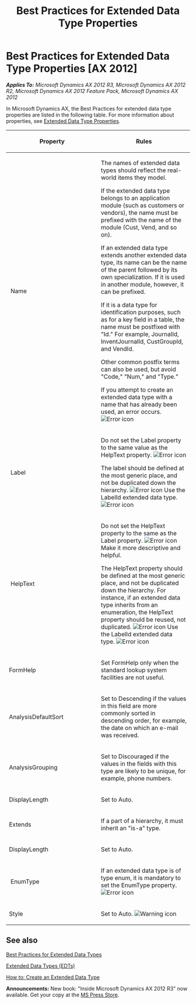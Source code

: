 ﻿---
title: Best Practices for Extended Data Type Properties
TOCTitle: Extended Data Type Properties
ms:assetid: 28504b1b-40fe-4772-8227-30c893b680aa
ms:mtpsurl: https://msdn.microsoft.com/en-us/library/Aa621435(v=AX.60)
ms:contentKeyID: 35241721
ms.date: 05/18/2015
mtps_version: v=AX.60
---

# Best Practices for Extended Data Type Properties [AX 2012]


_**Applies To:** Microsoft Dynamics AX 2012 R3, Microsoft Dynamics AX 2012 R2, Microsoft Dynamics AX 2012 Feature Pack, Microsoft Dynamics AX 2012_

In Microsoft Dynamics AX, the Best Practices for extended data type properties are listed in the following table. For more information about properties, see [Extended Data Type Properties](https://msdn.microsoft.com/en-us/library/aa575242\(v=ax.60\)).

<table>
<colgroup>
<col style="width: 50%" />
<col style="width: 50%" />
</colgroup>
<thead>
<tr class="header">
<th><p>Property</p></th>
<th><p>Rules</p></th>
</tr>
</thead>
<tbody>
<tr class="odd">
<td><p><span id="rx19name"></span> Name</p></td>
<td><p>The names of extended data types should reflect the real-world items they model.</p>
<p>If the extended data type belongs to an application module (such as customers or vendors), the name must be prefixed with the name of the module (Cust, Vend, and so on).</p>
<p>If an extended data type extends another extended data type, its name can be the name of the parent followed by its own specialization. If it is used in another module, however, it can be prefixed.</p>
<p>If it is a data type for identification purposes, such as for a key field in a table, the name must be postfixed with &quot;Id.&quot; For example, JournalId, InventJournalId, CustGroupId, and VendId.</p>
<p>Other common postfix terms can also be used, but avoid &quot;Code,&quot; &quot;Num,&quot; and &quot;Type.&quot;</p>
<p>If you attempt to create an extended data type with a name that has already been used, an error occurs. <img src="images/Aa872655.ErrorIcon(AX.60).gif" title="Error icon" alt="Error icon" /></p></td>
</tr>
<tr class="even">
<td><p><span id="rx43label"></span> Label</p></td>
<td><p>Do not set the Label property to the same value as the HelpText property. <img src="images/Aa872655.ErrorIcon(AX.60).gif" title="Error icon" alt="Error icon" /></p>
<p>The label should be defined at the most generic place, and not be duplicated down the hierarchy. <img src="images/Aa872655.ErrorIcon(AX.60).gif" title="Error icon" alt="Error icon" /> Use the LabelId extended data type.<img src="images/Aa872655.ErrorIcon(AX.60).gif" title="Error icon" alt="Error icon" /></p></td>
</tr>
<tr class="odd">
<td><p><span id="rx42helptext"></span> HelpText</p></td>
<td><p>Do not set the HelpText property to the same as the Label property. <img src="images/Aa872655.ErrorIcon(AX.60).gif" title="Error icon" alt="Error icon" /> Make it more descriptive and helpful.</p>
<p>The HelpText property should be defined at the most generic place, and not be duplicated down the hierarchy. For instance, if an extended data type inherits from an enumeration, the HelpText property should be reused, not duplicated. <img src="images/Aa872655.ErrorIcon(AX.60).gif" title="Error icon" alt="Error icon" /> Use the LabelId extended data type. <img src="images/Aa872655.ErrorIcon(AX.60).gif" title="Error icon" alt="Error icon" /></p></td>
</tr>
<tr class="even">
<td><p>FormHelp</p></td>
<td><p>Set FormHelp only when the standard lookup system facilities are not useful.</p></td>
</tr>
<tr class="odd">
<td><p>AnalysisDefaultSort</p></td>
<td><p>Set to Descending if the values in this field are more commonly sorted in descending order, for example, the date on which an e-mail was received.</p></td>
</tr>
<tr class="even">
<td><p>AnalysisGrouping</p></td>
<td><p>Set to Discouraged if the values in the fields with this type are likely to be unique, for example, phone numbers.</p></td>
</tr>
<tr class="odd">
<td><p>DisplayLength</p></td>
<td><p>Set to Auto.</p></td>
</tr>
<tr class="even">
<td><p>Extends</p></td>
<td><p>If a part of a hierarchy, it must inherit an &quot;is-a&quot; type.</p></td>
</tr>
<tr class="odd">
<td><p>DisplayLength</p></td>
<td><p>Set to Auto.</p></td>
</tr>
<tr class="even">
<td><p><span id="rx67enumtyp"></span> EnumType</p></td>
<td><p>If an extended data type is of type enum, it is mandatory to set the EnumType property. <img src="images/Aa872655.ErrorIcon(AX.60).gif" title="Error icon" alt="Error icon" /></p></td>
</tr>
<tr class="odd">
<td><p>Style</p></td>
<td><p>Set to Auto. <img src="images/Aa658028.WarningIcon(en-us,AX.60).gif" title="Warning icon" alt="Warning icon" /></p></td>
</tr>
</tbody>
</table>


## See also

[Best Practices for Extended Data Types](best-practices-for-extended-data-types.md)

[Extended Data Types (EDTs)](extended-data-types-edts.md)

[How to: Create an Extended Data Type](how-to-create-an-extended-data-type.md)

  
**Announcements:** New book: "Inside Microsoft Dynamics AX 2012 R3" now available. Get your copy at the [MS Press Store](https://www.microsoftpressstore.com/store/inside-microsoft-dynamics-ax-2012-r3-9780735685109).

